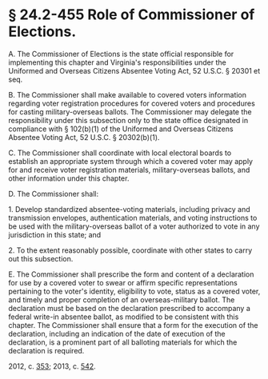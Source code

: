 # § 24.2-455 Role of Commissioner of Elections.

<p>A. The Commissioner of Elections is the state official responsible for implementing this chapter and Virginia's responsibilities under the Uniformed and Overseas Citizens Absentee Voting Act, 52 U.S.C. § 20301 et seq.</p><p>B. The Commissioner shall make available to covered voters information regarding voter registration procedures for covered voters and procedures for casting military-overseas ballots. The Commissioner may delegate the responsibility under this subsection only to the state office designated in compliance with § 102(b)(1) of the Uniformed and Overseas Citizens Absentee Voting Act, 52 U.S.C. § 20302(b)(1).</p><p>C. The Commissioner shall coordinate with local electoral boards to establish an appropriate system through which a covered voter may apply for and receive voter registration materials, military-overseas ballots, and other information under this chapter.</p><p>D. The Commissioner shall:</p><p>1. Develop standardized absentee-voting materials, including privacy and transmission envelopes, authentication materials, and voting instructions to be used with the military-overseas ballot of a voter authorized to vote in any jurisdiction in this state; and</p><p>2. To the extent reasonably possible, coordinate with other states to carry out this subsection.</p><p>E. The Commissioner shall prescribe the form and content of a declaration for use by a covered voter to swear or affirm specific representations pertaining to the voter's identity, eligibility to vote, status as a covered voter, and timely and proper completion of an overseas-military ballot. The declaration must be based on the declaration prescribed to accompany a federal write-in absentee ballot, as modified to be consistent with this chapter. The Commissioner shall ensure that a form for the execution of the declaration, including an indication of the date of execution of the declaration, is a prominent part of all balloting materials for which the declaration is required.</p><p>2012, c. <a href='http://lis.virginia.gov/cgi-bin/legp604.exe?121+ful+CHAP0353'>353</a>; 2013, c. <a href='http://lis.virginia.gov/cgi-bin/legp604.exe?131+ful+CHAP0542'>542</a>.</p>